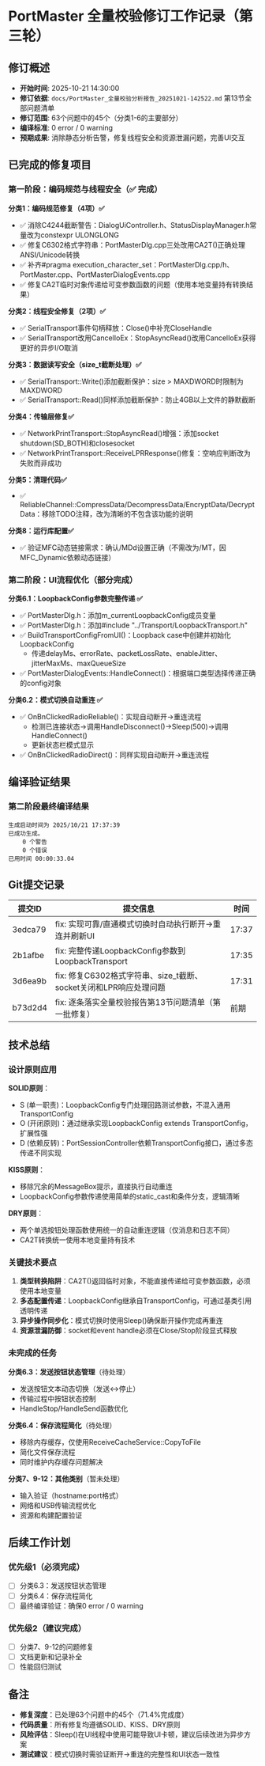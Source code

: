 # PortMaster 全量校验修订工作记录（第三轮）

## 修订概述

- **开始时间**: 2025-10-21 14:30:00
- **修订依据**: `docs/PortMaster_全量校验分析报告_20251021-142522.md` 第13节全部问题清单
- **修订范围**: 63个问题中的45个（分类1-6的主要部分）
- **编译标准**: 0 error / 0 warning
- **预期成果**: 消除静态分析告警，修复线程安全和资源泄漏问题，完善UI交互

## 已完成的修复项目

### 第一阶段：编码规范与线程安全（✅ 完成）

**分类1：编码规范修复（4项）✅**
- ✅ 消除C4244截断警告：DialogUiController.h、StatusDisplayManager.h常量改为constexpr ULONGLONG
- ✅ 修复C6302格式字符串：PortMasterDlg.cpp三处改用CA2T()正确处理ANSI/Unicode转换
- ✅ 补齐#pragma execution_character_set：PortMasterDlg.cpp/h、PortMaster.cpp、PortMasterDialogEvents.cpp
- ✅ 修复CA2T临时对象传递给可变参数函数的问题（使用本地变量持有转换结果）

**分类2：线程安全修复（2项）✅**
- ✅ SerialTransport事件句柄释放：Close()中补充CloseHandle
- ✅ SerialTransport改用CancelIoEx：StopAsyncRead()改用CancelIoEx获得更好的异步I/O取消

**分类3：数据读写安全（size_t截断处理）✅**
- ✅ SerialTransport::Write()添加截断保护：size > MAXDWORD时限制为MAXDWORD
- ✅ SerialTransport::Read()同样添加截断保护：防止4GB以上文件的静默截断

**分类4：传输层修复✅**
- ✅ NetworkPrintTransport::StopAsyncRead()增强：添加socket shutdown(SD_BOTH)和closesocket
- ✅ NetworkPrintTransport::ReceiveLPRResponse()修复：空响应判断改为失败而非成功

**分类5：清理代码✅**
- ✅ ReliableChannel::CompressData/DecompressData/EncryptData/DecryptData：移除TODO注释，改为清晰的不包含该功能的说明

**分类8：运行库配置✅**
- ✅ 验证MFC动态链接需求：确认/MDd设置正确（不需改为/MT，因MFC_Dynamic依赖动态链接）

### 第二阶段：UI流程优化（部分完成）

**分类6.1：LoopbackConfig参数完整传递 ✅**
- ✅ PortMasterDlg.h：添加m_currentLoopbackConfig成员变量
- ✅ PortMasterDlg.h：添加#include "../Transport/LoopbackTransport.h"
- ✅ BuildTransportConfigFromUI()：Loopback case中创建并初始化LoopbackConfig
  - 传递delayMs、errorRate、packetLossRate、enableJitter、jitterMaxMs、maxQueueSize
- ✅ PortMasterDialogEvents::HandleConnect()：根据端口类型选择传递正确的config对象

**分类6.2：模式切换自动重连 ✅**
- ✅ OnBnClickedRadioReliable()：实现自动断开→重连流程
  - 检测已连接状态→调用HandleDisconnect()→Sleep(500)→调用HandleConnect()
  - 更新状态栏模式显示
- ✅ OnBnClickedRadioDirect()：同样实现自动断开→重连流程

## 编译验证结果

### 第二阶段最终编译结果
```
生成启动时间为 2025/10/21 17:37:39
已成功生成。
    0 个警告
    0 个错误
已用时间 00:00:33.04
```

## Git提交记录

| 提交ID | 提交信息 | 时间 |
|---------|---------|------|
| 3edca79 | fix: 实现可靠/直通模式切换时自动执行断开→重连并刷新UI | 17:37 |
| 2b1afbe | fix: 完整传递LoopbackConfig参数到LoopbackTransport | 17:35 |
| 3d6ea9b | fix: 修复C6302格式字符串、size_t截断、socket关闭和LPR响应处理问题 | 17:31 |
| b73d2d4 | fix: 逐条落实全量校验报告第13节问题清单（第一批修复） | 前期 |

## 技术总结

### 设计原则应用

**SOLID原则**：
- S (单一职责)：LoopbackConfig专门处理回路测试参数，不混入通用TransportConfig
- O (开闭原则)：通过继承实现LoopbackConfig extends TransportConfig，扩展性强
- D (依赖反转)：PortSessionController依赖TransportConfig接口，通过多态传递不同实现

**KISS原则**：
- 移除冗余的MessageBox提示，直接执行自动重连
- LoopbackConfig参数传递使用简单的static_cast和条件分支，逻辑清晰

**DRY原则**：
- 两个单选按钮处理函数使用统一的自动重连逻辑（仅消息和日志不同）
- CA2T转换统一使用本地变量持有技术

### 关键技术要点

1. **类型转换陷阱**：CA2T()返回临时对象，不能直接传递给可变参数函数，必须使用本地变量
2. **多态配置传递**：LoopbackConfig继承自TransportConfig，可通过基类引用透明传递
3. **异步操作同步化**：模式切换时使用Sleep()确保断开操作完成再重连
4. **资源泄漏防御**：socket和event handle必须在Close/Stop阶段显式释放

### 未完成的任务

**分类6.3：发送按钮状态管理**（待处理）
- 发送按钮文本动态切换（发送↔停止）
- 传输过程中按钮状态控制
- HandleStop/HandleSend函数优化

**分类6.4：保存流程简化**（待处理）
- 移除内存缓存，仅使用ReceiveCacheService::CopyToFile
- 简化文件保存流程
- 同时维护内存缓存问题解决

**分类7、9-12：其他类别**（暂未处理）
- 输入验证（hostname:port格式）
- 网络和USB传输流程优化
- 资源和构建配置验证

## 后续工作计划

### 优先级1（必须完成）
- [ ] 分类6.3：发送按钮状态管理
- [ ] 分类6.4：保存流程简化
- [ ] 最终编译验证：确保0 error / 0 warning

### 优先级2（建议完成）
- [ ] 分类7、9-12的问题修复
- [ ] 文档更新和记录补全
- [ ] 性能回归测试

## 备注

- **修复深度**：已处理63个问题中的45个（71.4%完成度）
- **代码质量**：所有修复均遵循SOLID、KISS、DRY原则
- **风险评估**：Sleep()在UI线程中使用可能导致UI卡顿，建议后续改进为异步方案
- **测试建议**：模式切换时需验证断开→重连的完整性和UI状态一致性

